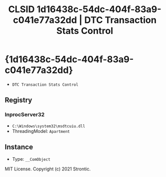 ﻿---
title: "CLSID 1d16438c-54dc-404f-83a9-c041e77a32dd | DTC Transaction Stats Control"
excerpt: What is COM-Object CLSID 1d16438c-54dc-404f-83a9-c041e77a32dd?
---

# {1d16438c-54dc-404f-83a9-c041e77a32dd}

* `DTC Transaction Stats Control`

## Registry


### InprocServer32

* `C:\Windows\system32\msdtcuiu.dll`
* ThreadingModel: `Apartment`

## Instance

* Type: `__ComObject`

MIT License. Copyright (c) 2021 Strontic.


